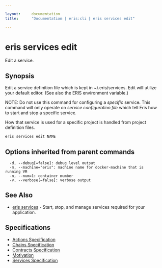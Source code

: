 ```yaml
---

layout:     documentation
title:      "Documentation | eris:cli | eris services edit"

---
```


# eris services edit

Edit a service.

## Synopsis

Edit a service definition file which is kept in ~/.eris/services.
Edit will utilize your default editor. (See also the ERIS environment variable.)

NOTE: Do not use this command for configuring a *specific* service. This
command will only operate on *service configuration file* which tell Eris
how to start and stop a specific service.

How that service is used for a specific project is handled from project
definition files.

```bash
eris services edit NAME
```

## Options inherited from parent commands

```
  -d, --debug[=false]: debug level output
  -m, --machine="eris": machine name for docker-machine that is running VM
  -n, --num=1: container number
  -v, --verbose[=false]: verbose output
```

## See Also

* [eris services](https://docs.erisindustries.com/documentation/eris-cli/0.11.0/eris_services/)	 - Start, stop, and manage services required for your application.

## Specifications

* [Actions Specification](https://docs.erisindustries.com/documentation/eris-cli/0.11.0/actions_specification/)
* [Chains Specification](https://docs.erisindustries.com/documentation/eris-cli/0.11.0/chains_specification/)
* [Contracts Specification](https://docs.erisindustries.com/documentation/eris-cli/0.11.0/contracts_specification/)
* [Motivation](https://docs.erisindustries.com/documentation/eris-cli/0.11.0/motivation/)
* [Services Specification](https://docs.erisindustries.com/documentation/eris-cli/0.11.0/services_specification/)

